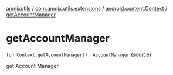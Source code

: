 [amnixutils](../../index.md) / [com.amnix.utils.extensions](../index.md) / [android.content.Context](index.md) / [getAccountManager](./get-account-manager.md)

# getAccountManager

`fun Context.getAccountManager(): AccountManager` [(source)](https://github.com/AmniX/amnixUtils/tree/master/amnixutils/src/main/java/com/amnix/utils/extensions/ContextExtension.kt#L411)

get Account Manager

